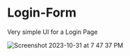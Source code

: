 # Login-Form

Very simple UI for a Login Page

![Screenshot 2023-10-31 at 7 47 37 PM](https://github.com/LucasW33/Login-Form/assets/86488736/bf22003d-7fc8-4a73-bdd3-7e6538d05877)
